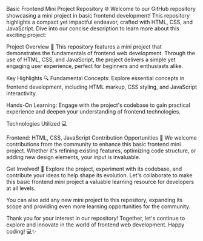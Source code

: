 Basic Frontend Mini Project Repository 🌐
Welcome to our GitHub repository showcasing a mini project in basic frontend development! This repository highlights a compact yet impactful endeavor, crafted with HTML, CSS, and JavaScript. Dive into our concise description to learn more about this exciting project:

Project Overview 🚀
This repository features a mini project that demonstrates the fundamentals of frontend web development. Through the use of HTML, CSS, and JavaScript, the project delivers a simple yet engaging user experience, perfect for beginners and enthusiasts alike.

Key Highlights 🔍
Fundamental Concepts: Explore essential concepts in frontend development, including HTML markup, CSS styling, and JavaScript interactivity.

Hands-On Learning: Engage with the project's codebase to gain practical experience and deepen your understanding of frontend technologies.

Technologies Utilized 💻

Frontend: HTML, CSS, JavaScript
Contribution Opportunities 🤝
We welcome contributions from the community to enhance this basic frontend mini project. Whether it's refining existing features, optimizing code structure, or adding new design elements, your input is invaluable.


Get Involved! 🌟
Explore the project, experiment with its codebase, and contribute your ideas to help shape its evolution. Let's collaborate to make this basic frontend mini project a valuable learning resource for developers at all levels.

You can also add any new mini project to this repository, expanding its scope and providing even more learning opportunities for the community.

Thank you for your interest in our repository! Together, let's continue to explore and innovate in the world of frontend web development. Happy coding! 💻✨
